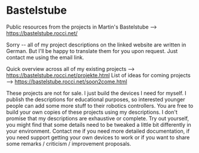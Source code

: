 # Bastelstube

Public resources from the projects in Martin's Bastelstube --> <https://bastelstube.rocci.net/>

Sorry -- all of my project descriptions on the linked website are written in German. But I'll be happy to translate them for you upon request. Just contact me using the email link.

Quick overview across all of my existing projects --> <https://bastelstube.rocci.net/projekte.html>
List of ideas for coming projects --> <https://bastelstube.rocci.net/soon2come.html>

These projects are not for sale. I just build the devices I need for myself. I publish the descriptions for educational purposes, so interested younger people can add some more stuff to their robotics controllers. You are free to build your own copies of these projects using my descriptions.
I don't promise that my descriptions are exhaustive or complete. Try out yourself, you might find that some details need to be tweaked a little bit differently in your environment.
Contact me if you need more detailed documentation, if you need support getting your own devices to work or if you want to share some remarks / criticism / improvement proposals. 
